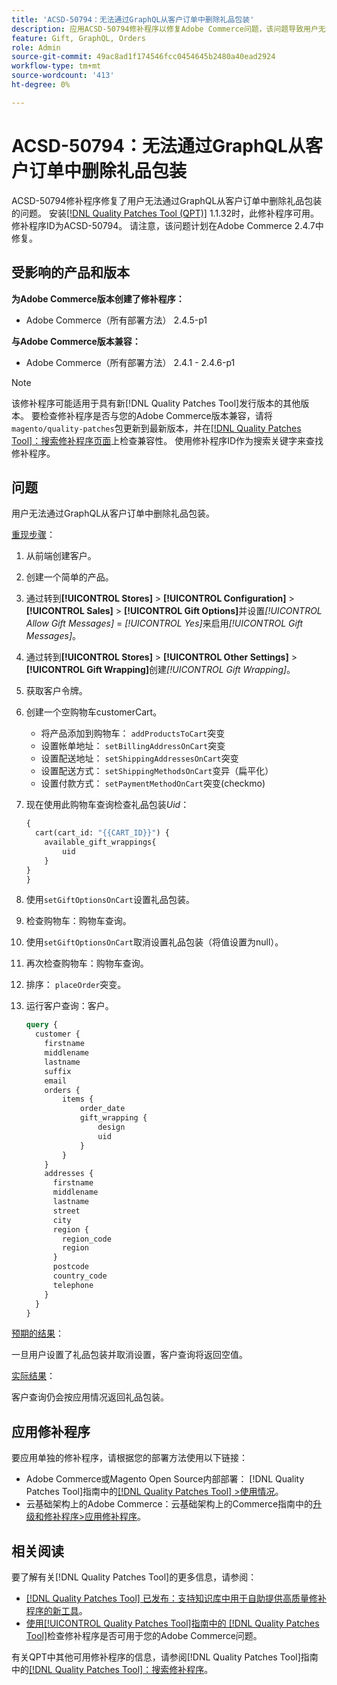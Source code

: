 ```yaml
---
title: 'ACSD-50794：无法通过GraphQL从客户订单中删除礼品包装'
description: 应用ACSD-50794修补程序以修复Adobe Commerce问题，该问题导致用户无法通过GraphQL从客户订单中删除礼品包装。
feature: Gift, GraphQL, Orders
role: Admin
source-git-commit: 49ac8ad1f174546fcc0454645b2480a40ead2924
workflow-type: tm+mt
source-wordcount: '413'
ht-degree: 0%

---
```


# ACSD-50794：无法通过GraphQL从客户订单中删除礼品包装

ACSD-50794修补程序修复了用户无法通过GraphQL从客户订单中删除礼品包装的问题。 安装[[!DNL Quality Patches Tool (QPT)]](https://experienceleague.adobe.com/en/docs/commerce-knowledge-base/kb/announcements/commerce-announcements/magento-quality-patches-released-new-tool-to-self-serve-quality-patches) 1.1.32时，此修补程序可用。 修补程序ID为ACSD-50794。 请注意，该问题计划在Adobe Commerce 2.4.7中修复。

## 受影响的产品和版本

**为Adobe Commerce版本创建了修补程序：**

* Adobe Commerce（所有部署方法） 2.4.5-p1

**与Adobe Commerce版本兼容：**

* Adobe Commerce（所有部署方法） 2.4.1 - 2.4.6-p1

>[!NOTE]
>
>该修补程序可能适用于具有新[!DNL Quality Patches Tool]发行版本的其他版本。 要检查修补程序是否与您的Adobe Commerce版本兼容，请将`magento/quality-patches`包更新到最新版本，并在[[!DNL Quality Patches Tool]：搜索修补程序页面](https://experienceleague.adobe.com/tools/commerce-quality-patches/index.html)上检查兼容性。 使用修补程序ID作为搜索关键字来查找修补程序。

## 问题

用户无法通过GraphQL从客户订单中删除礼品包装。

<u>重现步骤</u>：

1. 从前端创建客户。
1. 创建一个简单的产品。
1. 通过转到&#x200B;**[!UICONTROL Stores]** > **[!UICONTROL Configuration]** > **[!UICONTROL Sales]** > **[!UICONTROL Gift Options]**&#x200B;并设置&#x200B;*[!UICONTROL Allow Gift Messages]* = *[!UICONTROL Yes]*&#x200B;来启用&#x200B;*[!UICONTROL Gift Messages]*。
1. 通过转到&#x200B;**[!UICONTROL Stores]** > **[!UICONTROL Other Settings]** > **[!UICONTROL Gift Wrapping]**&#x200B;创建&#x200B;*[!UICONTROL Gift Wrapping]*。
1. 获取客户令牌。
1. 创建一个空购物车customerCart。
   * 将产品添加到购物车： `addProductsToCart`突变
   * 设置帐单地址： `setBillingAddressOnCart`突变
   * 设置配送地址： `setShippingAddressesOnCart`突变
   * 设置配送方式： `setShippingMethodsOnCart`变异（扁平化）
   * 设置付款方式： `setPaymentMethodOnCart`突变(checkmo)
1. 现在使用此购物车查询检查礼品包装&#x200B;*Uid*：

   ```GraphQL
   {
     cart(cart_id: "{{CART_ID}}") {
       available_gift_wrappings{
           uid
       }
   }
   }
   ```

1. 使用`setGiftOptionsOnCart`设置礼品包装。
1. 检查购物车：购物车查询。
1. 使用`setGiftOptionsOnCart`取消设置礼品包装（将值设置为null）。
1. 再次检查购物车：购物车查询。
1. 排序： `placeOrder`突变。
1. 运行客户查询：客户。

   ```GraphQL
   query {
     customer {
       firstname
       middlename
       lastname
       suffix
       email
       orders {
           items {
               order_date
               gift_wrapping {
                   design
                   uid
               }
           }
       }
       addresses {
         firstname
         middlename
         lastname
         street
         city
         region {
           region_code
           region
         }
         postcode
         country_code
         telephone
       }
     }
   }
   ```

<u>预期的结果</u>：

一旦用户设置了礼品包装并取消设置，客户查询将返回空值。

<u>实际结果</u>：

客户查询仍会按应用情况返回礼品包装。

## 应用修补程序

要应用单独的修补程序，请根据您的部署方法使用以下链接：

* Adobe Commerce或Magento Open Source内部部署： [!DNL Quality Patches Tool]指南中的[[!DNL Quality Patches Tool] >使用情况](https://experienceleague.adobe.com/docs/commerce-operations/tools/quality-patches-tool/usage.html)。
* 云基础架构上的Adobe Commerce：云基础架构上的Commerce指南中的[升级和修补程序>应用修补程序](https://experienceleague.adobe.com/docs/commerce-cloud-service/user-guide/develop/upgrade/apply-patches.html)。

## 相关阅读

要了解有关[!DNL Quality Patches Tool]的更多信息，请参阅：

* [[!DNL Quality Patches Tool] 已发布：支持知识库中用于自助提供高质量修补程序的新工具](https://experienceleague.adobe.com/en/docs/commerce-knowledge-base/kb/announcements/commerce-announcements/magento-quality-patches-released-new-tool-to-self-serve-quality-patches)。
* [使用[!UICONTROL Quality Patches Tool]指南中的 [!DNL Quality Patches Tool]](/help/tools/quality-patches-tool/patches-available-in-qpt/check-patch-for-magento-issue-with-magento-quality-patches.md)检查修补程序是否可用于您的Adobe Commerce问题。


有关QPT中其他可用修补程序的信息，请参阅[!DNL Quality Patches Tool]指南中的[[!DNL Quality Patches Tool]：搜索修补程序](https://experienceleague.adobe.com/tools/commerce-quality-patches/index.html)。
